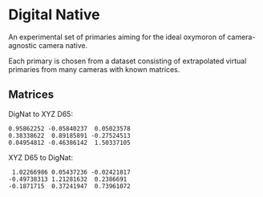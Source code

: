 # Digital Native

An experimental set of primaries aiming for the ideal oxymoron of camera-agnostic camera native.

Each primary is chosen from a dataset consisting of extrapolated virtual primaries from many cameras with known matrices.

## Matrices

DigNat to XYZ D65:

```
0.95862252 -0.05840237  0.05023578
0.38338622  0.89185891 -0.27524513
0.04954812 -0.46386142  1.50337105
```

XYZ D65 to DigNat:

```
 1.02266986 0.05437236 -0.02421817
-0.49738313 1.21281632  0.2386691 
-0.1871715  0.37241947  0.73961072
```
